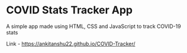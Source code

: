 # COVID Stats Tracker App

A simple app made using HTML, CSS and JavaScript to track COVID-19 stats

Link - https://ankitanshu22.github.io/COVID-Tracker/
